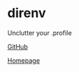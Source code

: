 # direnv

Unclutter your .profile

[GitHub](https://github.com/direnv/direnv)

[Homepage](https://direnv.net/)
